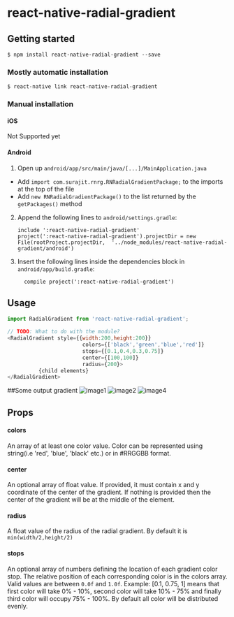 
# react-native-radial-gradient

## Getting started

`$ npm install react-native-radial-gradient --save`

### Mostly automatic installation

`$ react-native link react-native-radial-gradient`

### Manual installation


#### iOS

Not Supported yet

#### Android

1. Open up `android/app/src/main/java/[...]/MainApplication.java`
  - Add `import com.surajit.rnrg.RNRadialGradientPackage;` to the imports at the top of the file
  - Add `new RNRadialGradientPackage()` to the list returned by the `getPackages()` method
2. Append the following lines to `android/settings.gradle`:
  	```
  	include ':react-native-radial-gradient'
  	project(':react-native-radial-gradient').projectDir = new File(rootProject.projectDir, 	'../node_modules/react-native-radial-gradient/android')
  	```
3. Insert the following lines inside the dependencies block in `android/app/build.gradle`:
  	```
      compile project(':react-native-radial-gradient')
  	```


## Usage
```javascript
import RadialGradient from 'react-native-radial-gradient';

// TODO: What to do with the module?
<RadialGradient style={{width:200,height:200}}
                        colors={['black','green','blue','red']}
                        stops={[0.1,0.4,0.3,0.75]}
                        center={[100,100]}
                        radius={200}>
          {child elements}
</RadialGradient>
```

##Some output gradient
![image1]("https://raw.githubusercontent.com/surajitsarkar19/react-native-radial-gradient/master/images/image1.png)
![image2]("https://raw.githubusercontent.com/surajitsarkar19/react-native-radial-gradient/master/images/image2.png)
![image4]("https://raw.githubusercontent.com/surajitsarkar19/react-native-radial-gradient/master/images/image4.png)


## Props

#### colors
An array of at least one color value. Color can be represented using string(i.e 'red', 'blue', 'black' etc.) or in #RRGGBB format. 

#### center
An optional array of float value. If provided, it must contain x and y coordinate of the center of the gradient. 
If nothing is provided then the center of the gradient will be at the middle of the element.

#### radius
A float value of the radius of the radial gradient. By default it is <code> min(width/2,height/2)</code>

#### stops
An optional array of numbers defining the location of each gradient color stop.
The relative position of each corresponding color is in the colors array.
Valid values are between <code>0.0f</code> and <code>1.0f</code>.
Example: [0.1, 0.75, 1] means that first color will take 0% - 10%, second color will take 10% - 75% and finally third color will occupy 75% - 100%. By default all color will be distributed evenly.
  